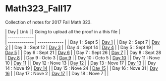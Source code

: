 # Math323_Fall17
Collection of notes for 2017 Fall Math 323. 


| Day              | Link          |    | Going to upload all the proof in a this file          |                                             
                                         | -------------                                         |                                                     
| -------------    | ------------- | 
| Day 1 : Sept 5   | [Day 1](https://github.com/bangoga/Math323_Fall17/blob/master/Class%20Notes/Day_1.pdf)  |
| Day 2 : Sept 7   | [Day 2](https://github.com/bangoga/Math323_Fall17/blob/master/Class%20Notes/Day_2.pdf)  |
| Day 3 : Sept 12  | [Day 3](https://github.com/bangoga/Math323_Fall17/blob/master/Class%20Notes/Day_3.pdf)  |
| Day 4 : Sept 14  | [Day 4](https://github.com/bangoga/Math323_Fall17/blob/master/Class%20Notes/Day_4.pdf)  |
| Day 5 : Sept 19  | [Day 5](https://github.com/bangoga/Math323_Fall17/blob/master/Class%20Notes/Day_5.pdf)  |
| Day 6 : Sept 21  | [Day 6](https://github.com/bangoga/Math323_Fall17/blob/master/Class%20Notes/Day_6.pdf)  |
| Day 7 : Sept 26  | [Day 7](https://github.com/bangoga/Math323_Fall17/blob/master/Class%20Notes/Day_7.pdf)  |
| Day 8 : Sept 28  | [Day 8](https://github.com/bangoga/Math323_Fall17/blob/master/Class%20Notes/Day_8.pdf)  |
| Day 9 : Octo 3   | [Day 9](https://github.com/bangoga/Math323_Fall17/blob/master/Class%20Notes/Day_9.pdf)  |
| Day 10 : Octo 5  | [Day 10](https://github.com/bangoga/Math323_Fall17/blob/master/Class%20Notes/Day_10.pdf)  |
| Day 11 : Nove 10 | [Day 11](https://github.com/bangoga/Math323_Fall17/blob/master/Class%20Notes/Day_11.pdf)  |
| Day 12 : Nove 13 | [Day 12](https://github.com/bangoga/Math323_Fall17/blob/master/Class%20Notes/Day_12.pdf)  |
| Day 13 : Nove 17 | [Day 13](https://github.com/bangoga/Math323_Fall17/blob/master/Class%20Notes/day%2013.pdf)  |
| Day 14 : Nove 19 | [Day 14](https://github.com/bangoga/Math323_Fall17/blob/master/Class%20Notes/Day_14.pdf)  |
| Day 15 : Nove 24 | [Day 15](https://github.com/bangoga/Math323_Fall17/blob/master/Class%20Notes/Day_15.pdf)  |
| Day 16 : Nove 31 | [Day 16](https://github.com/bangoga/Math323_Fall17/blob/master/Class%20Notes/Day_16%20(After%20Mid%20Term).pdf)  |
| Day 17 : Nove 2  | [Day 17](https://github.com/bangoga/Math323_Fall17/blob/master/Class%20Notes/Day_17.pdf)  |
| Day 18 : Nove 7  |   |



